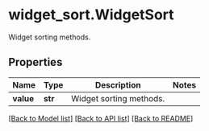 # widget_sort.WidgetSort

Widget sorting methods.
## Properties
Name | Type | Description | Notes
------------ | ------------- | ------------- | -------------
**value** | **str** | Widget sorting methods. | 

[[Back to Model list]](README.md#documentation-for-models) [[Back to API list]](README.md#documentation-for-api-endpoints) [[Back to README]](README.md)


